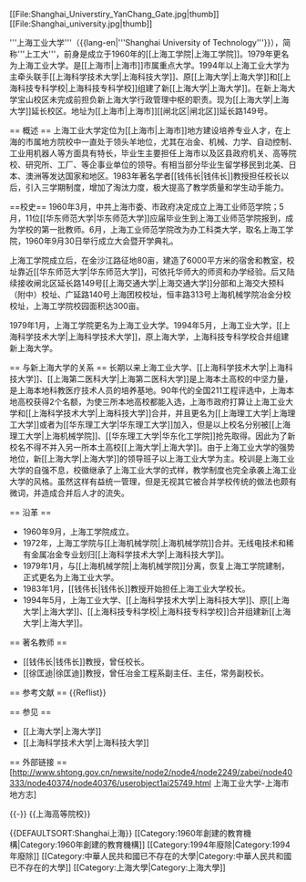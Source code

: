 [[File:Shanghai_Universtiry_YanChang_Gate.jpg|thumb]]
[[File:Shanghai_university.jpg|thumb]]

'''上海工业大学'''（{{lang-en|'''Shanghai University of Technology'''}}），简称'''上工大'''，前身是成立于1960年的[[上海工学院|上海工学院]]。1979年更名为上海工业大学。是[[上海市|上海市]]市属重点大学。1994年以上海工业大学为主牵头联手[[上海科学技术大学|上海科技大学]]、原[[上海大学|上海大学]]和[[上海科技专科学校|上海科技专科学校]]组建了新[[上海大学|上海大学]]。在新上海大学宝山校区未完成前担负新上海大学行政管理中枢的职责。现为[[上海大学|上海大学]]延长校区。地址为[[上海市|上海市]][[闸北区|闸北区]]延长路149号。

== 概述 ==
上海工业大学定位为[[上海市|上海市]]地方建设培养专业人才，在上海的市属地方院校中一直处于领头羊地位，尤其在冶金、机械、力学、自动控制、工业用机器人等方面具有特长，毕业生主要担任上海市以及区县政府机关、高等院校、研究所、工厂、等企事业单位的领导。有相当部分毕业生留学移民到北美、日本、澳洲等发达国家和地区。1983年著名学者[[钱伟长|钱伟长]]教授担任校长以后，引入三学期制度，增加了淘汰力度，极大提高了教学质量和学生动手能力。

==校史==
1960年3月，中共上海市委、市政府决定成立上海工业师范学院；5月，11位[[华东师范大学|华东师范大学]]应届毕业生到上海工业师范学院报到，成为学校的第一批教师。6月，上海工业师范学院改为办工科类大学，取名上海工学院，1960年9月30日举行成立大会暨开学典礼。

上海工学院成立后，在金沙江路征地80亩，建造了6000平方米的宿舍和教室，校址靠近[[华东师范大学|华东师范大学]]，可依托华师大的师资和办学经验。后又陆续接收闸北区延长路149号[[上海交通大学|上海交通大学]]分部和上海交大预科（附中）校址、广延路140号上海团校校址，恒丰路313号上海机械学院冶金分校校址，上海工学院校园面积达300亩。

1979年1月，上海工学院更名为上海工业大学。1994年5月，上海工业大学，[[上海科学技术大学|上海科学技术大学]]，原上海大学，上海科技专科学校合并组建新上海大学。

== 与新上海大学的关系 ==
长期以来上海工业大学、[[上海科学技术大学|上海科技大学]]、[[上海第二医科大学|上海第二医科大学]]是上海本土高校的中坚力量，是上海本地科教医疗技术人员的培养基地。90年代的全国211工程评选中，上海本地高校获得2个名额，为使三所本地高校都能入选，上海市政府打算让上海工业大学和[[上海科学技术大学|上海科技大学]]合并，并且更名为[[上海理工大学|上海理工大学]]或者为[[华东理工大学|华东理工大学]]加入，但是以上校名分别被[[上海理工大学|上海机械学院]]、[[华东理工大学|华东化工学院]]抢先取得。因此为了新校名不得不并入另一所本土高校[[上海大学|上海大学]]。由于上海工业大学的强势地位，新[[上海大学|上海大学]]的领导班子以上海工业大学为主。校训是上海工业大学的自强不息，校徽继承了上海工业大学的式样，教学制度也完全承袭上海工业大学的风格。虽然这样有益统一管理，但是无视其它被合并学校传统的做法也颇有微词，并造成合并后人才的流失。

== 沿革 ==
* 1960年9月，上海工学院成立。
* 1972年，上海工学院与[[上海机械学院|上海机械学院]]合并。无线电技术和稀有金属冶金专业划归[[上海科学技术大学|上海科技大学]]。
* 1979年1月，与[[上海机械学院|上海机械学院]]分离，恢复上海工学院建制，正式更名为上海工业大学。
* 1983年1月，[[钱伟长|钱伟长]]教授开始担任上海工业大学校长。
* 1994年5月，上海工业大学、[[上海科学技术大学|上海科技大学]]、原[[上海大学|上海大学]]、[[上海科技专科学校|上海科技专科学校]]合并组建新[[上海大学|上海大学]]。

== 著名教师 ==
* [[钱伟长|钱伟长]]教授，曾任校长。
* [[徐匡迪|徐匡迪]]教授，曾任冶金工程系副主任、主任，常务副校长。

== 参考文献 ==
{{Reflist}}

== 参见 ==
* [[上海大学|上海大学]]
* [[上海科学技术大学|上海科技大学]]

== 外部链接 ==
[http://www.shtong.gov.cn/newsite/node2/node4/node2249/zabei/node40333/node40374/node40376/userobject1ai25749.html 上海工业大学-上海市地方志]

{{-}}
{{上海高等院校}}

{{DEFAULTSORT:Shanghai上海}}
[[Category:1960年創建的教育機構|Category:1960年創建的教育機構]]
[[Category:1994年廢除|Category:1994年廢除]]
[[Category:中華人民共和國已不存在的大學|Category:中華人民共和國已不存在的大學]]
[[Category:上海大學|Category:上海大學]]